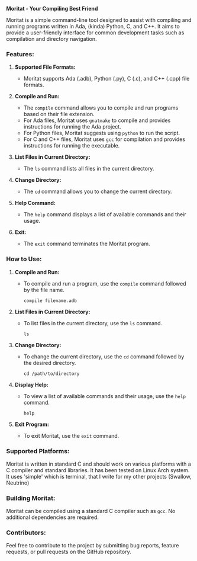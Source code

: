 **Moritat - Your Compiling Best Friend**

Moritat is a simple command-line tool designed to assist with compiling and running programs written in Ada, (kinda) Python, C, and C++. It aims to provide a user-friendly interface for common development tasks such as compilation and directory navigation.

### Features:

1. **Supported File Formats:**
   - Moritat supports Ada (.adb), Python (.py), C (.c), and C++ (.cpp) file formats.

2. **Compile and Run:**
   - The `compile` command allows you to compile and run programs based on their file extension.
   - For Ada files, Moritat uses `gnatmake` to compile and provides instructions for running the Ada project.
   - For Python files, Moritat suggests using `python` to run the script.
   - For C and C++ files, Moritat uses `gcc` for compilation and provides instructions for running the executable.

3. **List Files in Current Directory:**
   - The `ls` command lists all files in the current directory.

4. **Change Directory:**
   - The `cd` command allows you to change the current directory.

5. **Help Command:**
   - The `help` command displays a list of available commands and their usage.

6. **Exit:**
   - The `exit` command terminates the Moritat program.

### How to Use:

1. **Compile and Run:**
   - To compile and run a program, use the `compile` command followed by the file name.
     ```
     compile filename.adb
     ```

2. **List Files in Current Directory:**
   - To list files in the current directory, use the `ls` command.
     ```
     ls
     ```

3. **Change Directory:**
   - To change the current directory, use the `cd` command followed by the desired directory.
     ```
     cd /path/to/directory
     ```

4. **Display Help:**
   - To view a list of available commands and their usage, use the `help` command.
     ```
     help
     ```

5. **Exit Program:**
   - To exit Moritat, use the `exit` command.

### Supported Platforms:

Moritat is written in standard C and should work on various platforms with a C compiler and standard libraries. It has been tested on Linux Arch system. It uses 'simple' which is terminal, that I write for my other projects (Swallow, Neutrino)

### Building Moritat:

Moritat can be compiled using a standard C compiler such as `gcc`. No additional dependencies are required.

### Contributors:
Feel free to contribute to the project by submitting bug reports, feature requests, or pull requests on the GitHub repository.

